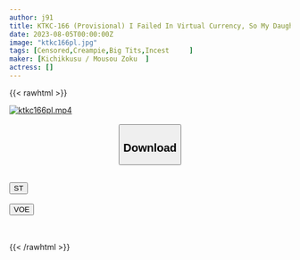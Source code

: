 ```yaml
---
author: j91
title: KTKC-166 (Provisional) I Failed In Virtual Currency, So My Daughter Will Put It Up For Sale. Although She Is An Idiot, Her Biggest Charm Point Is Her Beautiful National Treasure-class H-cup Breasts
date: 2023-08-05T00:00:00Z
image: "ktkc166pl.jpg"
tags: [Censored,Creampie,Big Tits,Incest	 ]
maker: [Kichikkusu / Mousou Zoku  ]
actress: []
---
```



{{< rawhtml >}}

<div class="video" data-videoid="Gkal9ZjGwVS1eXD">
    <a href="javascript:;">
        <img src="https://my.j91.asia/posts/ktkc166pl/ktkc166pl.jpg" width="WIDTH" height="HEIGHT" alt="ktkc166pl.mp4" loading="lazy">
    </a>
</div>

<script type="text/javascript" src="https://j91.asia/asset/on-demand-st.js"></script>

<br>
  <link rel="stylesheet" href="https://j91.asia/asset/bs5.css">
  
  <center>
  <button class="btn btn-primary" type="button" data-bs-toggle="collapse" data-bs-target=".multi-collapse" aria-expanded="false" aria-controls="multiCollapseExample1 multiCollapseExample2"><h2>Download</h2></button></center>
</p>
<div class="row">
  <div class="col">
    <div class="collapse multi-collapse" id="multiCollapseExample1">
      <div class="card card-body">
	      	      <br>
<div class="buttons">  
<a href="https://streamtape.to/v/Gkal9ZjGwVS1eXD"><button class="btn-hover color-3"><i class="fa fa-download"></i> ST</button></a></div>
    </div>
  </div>
</div>
  <div class="col">
    <div class="collapse multi-collapse" id="multiCollapseExample2">
      <div class="card card-body">
	      <br>
<div class="buttons">
    <a href="https://voe.sx/onmn5wpl0b0n"><button class="btn-hover color-9"><i class="fa fa-download"></i> VOE</button></a></div>
<br><br>
      </div>
    </div>
  </div>
</div>

{{< /rawhtml >}}